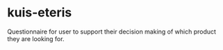 # kuis-eteris
Questionnaire for user to support their decision making of which product they are looking for.
